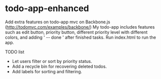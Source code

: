 # todo-app-enhanced
Add extra features on todo-app mvc on Backbone.js (http://todomvc.com/examples/backbone/)
My todo-app includes features such as edit button, priority button, different priority level with different colors, and adding ' -- done ' after finished tasks. Run index.html to run the app.

TODO list
  - Let users filter or sort by priority status.
  - Add a recycle bin for recovering deleted todos.
  - Add labels for sorting and filtering.
